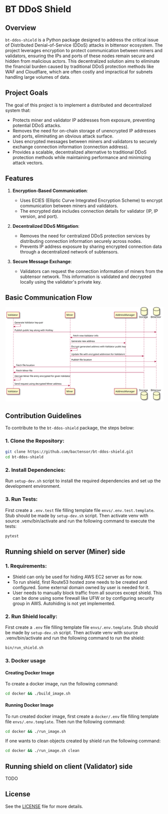 # BT DDoS Shield

## Overview

`bt-ddos-shield` is a Python package designed to address the critical issue of Distributed Denial-of-Service (DDoS) attacks
in bittensor ecosystem. The project leverages encryption to protect communication between miners and validators, ensuring
the IPs and ports of these nodes remain secure and hidden from malicious actors. This decentralized solution aims to eliminate
the financial burden caused by traditional DDoS protection methods like WAF and Cloudflare, which are often costly and
impractical for subnets handling large volumes of data.

## Project Goals

The goal of this project is to implement a distributed and decentralized system that:
- Protects miner and validator IP addresses from exposure, preventing potential DDoS attacks.
- Removes the need for on-chain storage of unencrypted IP addresses and ports, eliminating an obvious attack surface.
- Uses encrypted messages between miners and validators to securely exchange connection information (connection address).
- Provides a scalable, decentralized alternative to traditional DDoS protection methods while maintaining performance and minimizing attack vectors.

## Features

1. **Encryption-Based Communication**:
   - Uses ECIES (Elliptic Curve Integrated Encryption Scheme) to encrypt communication between miners and validators.
   - The encrypted data includes connection details for validator (IP, IP version, and port).

2. **Decentralized DDoS Mitigation**:
   - Removes the need for centralized DDoS protection services by distributing connection information securely across nodes.
   - Prevents IP address exposure by sharing encrypted connection data through a decentralized network of subtensors.

3. **Secure Message Exchange**:
   - Validators can request the connection information of miners from the subtensor network. This information is validated and
     decrypted locally using the validator's private key.

## Basic Communication Flow

<!--
@startuml ./assets/diagrams/CommunicationFlow
participant Validator
participant Miner
participant AddressManager
database Storage
database Bittensor
Validator -> Validator: Generate Validator key-pair
Validator -> Bittensor: Publish public key along with HotKey
Bittensor -> Miner: Fetch new Validator info
Miner -> AddressManager: Generate new address
Miner -> Miner: Encrypt generated address with Validator public key
Miner -> Storage: Update file with encrypted addresses for Validators
Miner -> Bittensor: Publish file location
Bittensor -> Validator: Fetch file location
Storage -> Validator: Fetch Miner file
Validator -> Validator: Decrypt Miner file entry encrypted for given Validator
Validator -> Miner: Send request using decrypted Miner address
@enduml
-->

![](./assets/diagrams/CommunicationFlow.svg)


## Contribution Guidelines

To contribute to the `bt-ddos-shield` package, the steps below:

### 1. Clone the Repository:

```bash
git clone https://github.com/bactensor/bt-ddos-shield.git
cd bt-ddos-shield
```

### 2. Install Dependencies:

Run `setup-dev.sh` script to install the required dependencies and set up the development environment.

### 3. Run Tests:

First create a `.env.test` file filling template file `envs/.env.test.template`. Stub should be made by `setup-dev.sh` script.
Then activate venv with source .venv/bin/activate and run the following command to execute the tests:
```bash
pytest
```

## Running shield on server (Miner) side

### 1. Requirements:

* Shield can only be used for hiding AWS EC2 server as for now.
* To run shield, first Route53 hosted zone needs to be created and configured. Some external domain owned by user is needed
for it.
* User needs to manually block traffic from all sources except shield. This can be done using some firewall like UFW or 
by configuring security group in AWS. Autohiding is not yet implemented.

### 2. Run Shield locally:

First create a `.env` file filling template file `envs/.env.template`. Stub should be made by `setup-dev.sh` script.
Then activate venv with source .venv/bin/activate and run the following command to run the shield:
```bash
bin/run_shield.sh
```

### 3. Docker usage

#### Creating Docker Image

To create a docker image, run the following command:
```bash
cd docker && ./build_image.sh
```

#### Running Docker Image

To run created docker image, first create a `docker/.env` file filling template file `envs/.env.template`.
Then run the following command:
```bash
cd docker && ./run_image.sh
```

If one wants to clean objects created by shield run the following command:
```bash
cd docker && ./run_image.sh clean
```

## Running shield on client (Validator) side

TODO

## License

See the [LICENSE](./LICENSE) file for more details.
